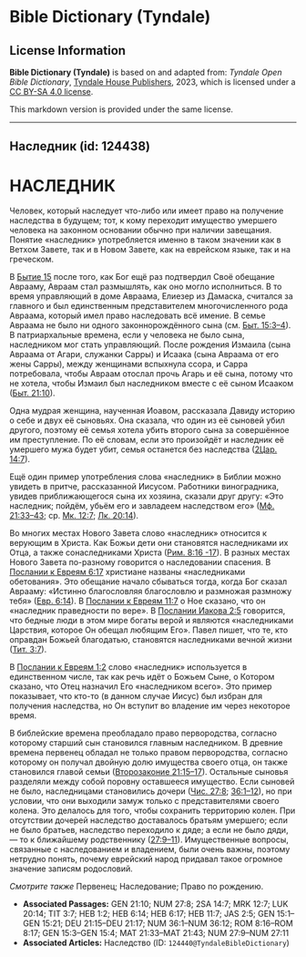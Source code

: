 # Bible Dictionary (Tyndale)

## License Information

**Bible Dictionary (Tyndale)** is based on and adapted from: _Tyndale Open Bible Dictionary_, [Tyndale House Publishers](https://tyndaleopenresources.com/), 2023, which is licensed under a [CC BY-SA 4.0 license](https://creativecommons.org/licenses/by-sa/4.0/legalcode.en).

This markdown version is provided under the same license.



--------------------------------

## Наследник (id: 124438)

НАСЛЕДНИК
=========

Человек, который наследует что\-либо или имеет право на получение наследства в будущем; тот, к кому переходит имущество умершего человека на законном основании обычно при наличии завещания. Понятие «наследник» употребляется именно в таком значении как в Ветхом Завете, так и в Новом Завете, как на еврейском языке, так и на греческом.

В [Бытие 15](https://ref.ly/Gen15:1-Gen15:21) после того, как Бог ещё раз подтвердил Своё обещание Аврааму, Авраам стал размышлять, как оно могло исполниться. В то время управляющий в доме Авраама, Елиезер из Дамаска, считался за главного и был единственным представителем многочисленного рода Авраама, который имел право наследовать всё имение. В семье Авраама не было ни одного законнорождённого сына (см. [Быт. 15:3–4](https://ref.ly/Gen15:3-Gen15:4)). В патриархальные времена, если у человека не было сына, наследником мог стать управляющий. После рождения Измаила (сына Авраама от Агари, служанки Сарры) и Исаака (сына Авраама от его жены Сарры), между женщинами вспыхнула ссора, и Сарра потребовала, чтобы Авраам отослал прочь Агарь и её сына, потому что не хотела, чтобы Измаил был наследником вместе с её сыном Исааком ([Быт. 21:10](https://ref.ly/Gen21:10)).

Одна мудрая женщина, наученная Иоавом, рассказала Давиду историю о себе и двух её сыновьях. Она сказала, что один из её сыновей убил другого, поэтому её семья хотела убить второго сына за совершённое им преступление. По её словам, если это произойдёт и наследник её умершего мужа будет убит, семья останется без наследства ([2Цар. 14:7](https://ref.ly/2Sam14:7)).

Ещё один пример употребления слова «наследник» в Библии можно увидеть в притче, рассказанной Иисусом. Работники виноградника, увидев приближающегося сына их хозяина, сказали друг другу: «Это наследник; пойдём, убьём его и завладеем наследством его» ([Мф. 21:33–43](https://ref.ly/Matt21:33-Matt21:43); ср. [Мк. 12:7](https://ref.ly/Mark12:7); [Лк. 20:14](https://ref.ly/Luke20:14)).

Во многих местах Нового Завета слово «наследник» относится к верующим в Христа. Как Божьи дети они становятся наследниками их Отца, а также сонаследниками Христа ([Рим. 8:16 \-17](https://ref.ly/Rom8:16-Rom8:17)). В разных местах Нового Завета по\-разному говорится о наследовании спасения. В [Послании к Евреям 6:17](https://ref.ly/Heb6:17) христиане названы «наследниками обетования». Это обещание начало сбываться тогда, когда Бог сказал Аврааму: «Истинно благословляя благословлю и размножая размножу тебя» ([Евр. 6:14](https://ref.ly/Heb6:14)). В [Послании к Евреям 11:7](https://ref.ly/Heb11:7) о Ное сказано, что он «наследник праведности по вере». В [Послании Иакова 2:5](https://ref.ly/Jas2:5) говорится, что бедные люди в этом мире богаты верой и являются «наследниками Царствия, которое Он обещал любящим Его». Павел пишет, что те, кто оправдан Божьей благодатью, становятся наследниками вечной жизни ([Тит. 3:7](https://ref.ly/Titus3:7)).

В [Послании к Евреям 1:2](https://ref.ly/Heb1:2) слово «наследник» используется в единственном числе, так как речь идёт о Божьем Сыне, о Котором сказано, что Отец назначил Его «наследником всего». Это пример показывает, что кто\-то (в данном случае Иисус) был избран для получения наследства, но Он вступит во владение им через некоторое время.

В библейские времена преобладало право первородства, согласно которому старший сын становился главным наследником. В древние времена первенец обладал не только правом первородства, согласно которому он получал двойную долю имущества своего отца, он также становился главой семьи ([Второзаконие 21:15–17](https://ref.ly/Deut21:15-Deut21:17)). Остальные сыновья разделяли между собой поровну оставшееся имущество. Если сыновей не было, наследницами становились дочери ([Чис. 27:8](https://ref.ly/Num27:8); [36:1–12](https://ref.ly/Num36:1-Num36:12)), но при условии, что они выходили замуж только с представителями своего колена. Это делалось для того, чтобы сохранить территорию колен. При отсутствии дочерей наследство доставалось братьям умершего; если не было братьев, наследство переходило к дяде; а если не было дяди, — то к ближайшему родственнику ([27:9–11](https://ref.ly/Num27:9-Num27:11)). Имущественные вопросы, связанные с наследованием и владением, были очень важны, поэтому нетрудно понять, почему еврейский народ придавал такое огромное значение записям родословий.

*Смотрите также* Первенец; Наследование; Право по рождению.

* **Associated Passages:** GEN 21:10; NUM 27:8; 2SA 14:7; MRK 12:7; LUK 20:14; TIT 3:7; HEB 1:2; HEB 6:14; HEB 6:17; HEB 11:7; JAS 2:5; GEN 15:1–GEN 15:21; DEU 21:15–DEU 21:17; NUM 36:1–NUM 36:12; ROM 8:16–ROM 8:17; GEN 15:3–GEN 15:4; MAT 21:33–MAT 21:43; NUM 27:9–NUM 27:11
* **Associated Articles:** Наследство (ID: `124440@TyndaleBibleDictionary`)


